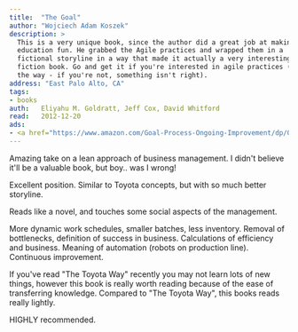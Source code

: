 ```yaml
---
title:	"The Goal"
author: "Wojciech Adam Koszek"
description: >
  This is a very unique book, since the author did a great job at making
  education fun. He grabbed the Agile practices and wrapped them in a
  fictional storyline in a way that made it actually a very interesting
  fiction book. Go and get it if you're interested in agile practices (by
  the way - if you're not, something isn't right).
address: "East Palo Alto, CA"
tags:
- books
auth:	Eliyahu M. Goldratt, Jeff Cox, David Whitford
read:	2012-12-20
ads:
- <a href="https://www.amazon.com/Goal-Process-Ongoing-Improvement/dp/0884271951/ref=as_li_ss_il?ie=UTF8&qid=1487729156&sr=8-1&keywords=the+goal&linkCode=li2&tag=wkoszek08-20&linkId=76361eed311acccb1882c3b13ac5c8b9" target="_blank"><img border="0" src="//ws-na.amazon-adsystem.com/widgets/q?_encoding=UTF8&ASIN=0884271951&Format=_SL160_&ID=AsinImage&MarketPlace=US&ServiceVersion=20070822&WS=1&tag=wkoszek08-20" ></a><img src="https://ir-na.amazon-adsystem.com/e/ir?t=wkoszek08-20&l=li2&o=1&a=0884271951" width="1" height="1" border="0" alt="" style="border:none !important; margin:0px !important;" />
---
```


Amazing take on a lean approach of business management. I didn't believe
it'll be a valuable book, but boy.. was I wrong!

Excellent position. Similar to Toyota concepts, but with so much better
storyline.

Reads like a novel, and touches some social aspects of the management.

More dynamic work schedules, smaller batches, less inventory. Removal of
bottlenecks, definition of success in business. Calculations of efficiency
and business. Meaning of automation (robots on production line). Continuous
improvement.

If you've read "The Toyota Way" recently you may not learn lots of new
things, however this book is really worth reading because of the ease of
transferring knowledge. Compared to "The Toyota Way", this books reads
really lightly.

HIGHLY recommended.
